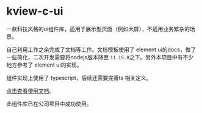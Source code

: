 # kview-c-ui
一款科技风格的ui组件库，适用于展示型页面（例如大屏），不适用业务繁杂的场景。


自己利用工作之余完成了文档等工作。文档模板使用了 element ui的docs，做了一些简化，二次开发需要将nodejs版本降至 `11.15.0`之下。另外本项目中有不少地方参考了 element ui的实现。

组件实现上使用了 typescript，后续还需要完善ts 相关定义。

[点击查看使用文档](http://119.3.156.49:9090/#/zh-CN/)。

此组件库已在公司项目中成功使用。
